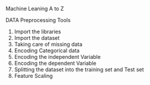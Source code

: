 Machine Leaning A to Z

DATA Preprocessing Tools

1) Import the libraries
2) Import the dataset
3) Taking care of missing data
4) Encoding Categorical data
5) Encoding the independent Variable
6) Encoding the dependent Variable
7) Splitting the dataset into the training set and Test set
8) Feature Scaling
